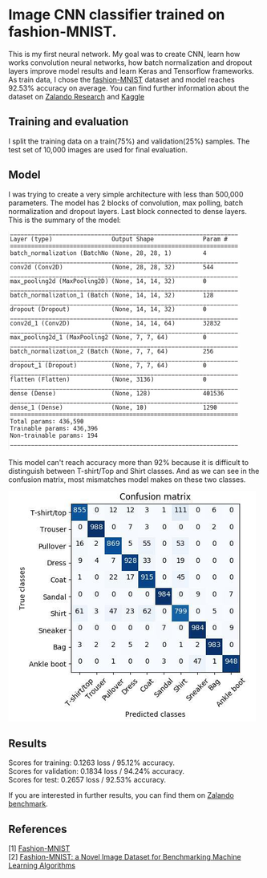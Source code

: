 # Image CNN classifier trained on fashion-MNIST.
This is my first neural network. My goal was to create CNN, learn how works convolution neural networks, how batch normalization and dropout layers improve model results and learn Keras and Tensorflow frameworks. As train data, I chose the [fashion-MNIST](https://github.com/zalandoresearch/fashion-mnist) dataset and model reaches 92.53% accuracy on average. You can find further information about the dataset on [Zalando Research](https://github.com/zalandoresearch/fashion-mnist) and [Kaggle](https://www.kaggle.com/zalando-research/fashionmnist)

## Training and evaluation
I split the training data on a train(75%) and validation(25%) samples. The test set of 10,000 images are used for final evaluation.

## Model
I was trying to create a very simple architecture with less than 500,000 parameters. The model has 2 blocks of convolution, max polling, batch normalization and dropout layers. Last block connected to dense layers. This is the summary of the model:

![Summary](img/summary.jpg)

This model can't reach accuracy more than 92% because it is difficult to distinguish between T-shirt/Top and Shirt classes. And as we can see in the confusion matrix, most mismatches model makes on these two classes.

![Confusion matrix](img/confusion.jpg)



## Results

Scores for training: 0.1263 loss / 95.12% accuracy.<br>
Scores for validation: 0.1834 loss / 94.24% accuracy.<br>
Scores for test: 0.2657 loss / 92.53% accuracy.

If you are interested in further results, you can find them on [Zalando benchmark](https://github.com/zalandoresearch/fashion-mnist#benchmark).

## References
[1] [Fashion-MNIST](https://github.com/zalandoresearch/fashion-mnist)<br>
[2] [Fashion-MNIST: a Novel Image Dataset for Benchmarking Machine Learning Algorithms](https://arxiv.org/abs/1708.07747)
